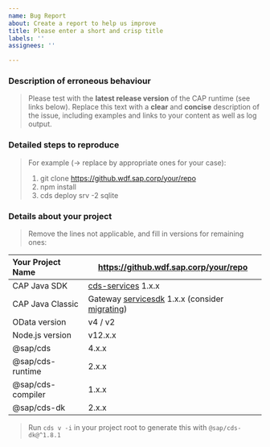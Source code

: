 ```yaml
---
name: Bug Report
about: Create a report to help us improve
title: Please enter a short and crisp title
labels: ''
assignees: ''

---
```


### Description of erroneous behaviour

> Please test with the **latest release version** of the CAP runtime (see links below).
Replace this text with a **clear** and **concise** description of the issue, including examples and links to your content as well as log output.

### Detailed steps to reproduce

> For example (→ replace by appropriate ones for your case):
> 1. git clone https://github.wdf.sap.corp/your/repo
> 2. npm install
> 3. cds deploy srv -2 sqlite

### Details about your project

> Remove the lines not applicable, and fill in versions for remaining ones:

| Your Project Name | https://github.wdf.sap.corp/your/repo |
|:------------------|---------------------------------------|
| CAP Java SDK      | [cds-services](https://github.wdf.sap.corp/cds-java/cds-services/releases) 1.x.x |
| CAP Java Classic  | Gateway [servicesdk](http://nexus.wdf.sap.corp:8081/nexus/content/repositories/deploy.releases/com/sap/cloud/servicesdk/prov/parent/) 1.x.x (consider [migrating](https://github.wdf.sap.corp/pages/cap/java/migration)) |
| OData version     | v4 / v2                               |
| Node.js version   | v12.x.x                               |
| @sap/cds          | 4.x.x                                 |
| @sap/cds-runtime  | 2.x.x                                 |
| @sap/cds-compiler | 1.x.x                                 |
| @sap/cds-dk       | 2.x.x                                 |

> Run `cds v -i` in your project root to generate this with `@sap/cds-dk@^1.8.1`
